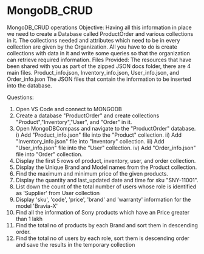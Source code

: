 # MongoDB_CRUD
MongoDB_CRUD operations
Objective:
Having all this information in place we need to create a Database called
ProductOrder and various collections in it. The collections needed and
attributes which need to be in every collection are given by the Organization.
All you have to do is create collections with data in it and write some queries so
that the organization can retrieve required information.
Files Provided:
The resources that have been shared with you as part of the zipped JSON docs
folder, there are 4 main files.
Product_info.json, Inventory_info.json, User_info.json, and Order_info.json
The JSON files that contain the information to be inserted into the database.

Questions: 
1. Open VS Code and connect to MONGODB
2. Create a database "ProductOrder" and create collections
"Product","Inventory","User", and "Order" in it. 
3. Open MongoDBCompass and navigate to the "ProductOrder" database. 
i) Add "Product_info.json" file into the "Product" collection.
ii) Add "Inventory_info.json" file into "Inventory" collection.
iii) Add "User_info.json" file into the "User" collection.
iv) Add "Order_info.json" file into "Order" collection.
4. Display the first 5 rows of product, inventory, user, and order collection. 
5. Display the Unique Brand and Model names from the Product collection. 
6. Find the maximum and minimum price of the given products. 
7. Display the quantity and last_updated date and time for sku "SNY-11001". 
8. List down the count of the total number of users whose role is identified as
'Supplier' from User collection 
9. Display 'sku', 'code', 'price', 'brand' and 'warranty' information for the model
'Bravia-X' 
10. Find all the information of Sony products which have an Price greater
than 1 lakh 
11. Find the total no of products by each Brand and sort them in descending
order. 
12. Find the total no of users by each role, sort them is descending order and
save the results in the temporary collection 
